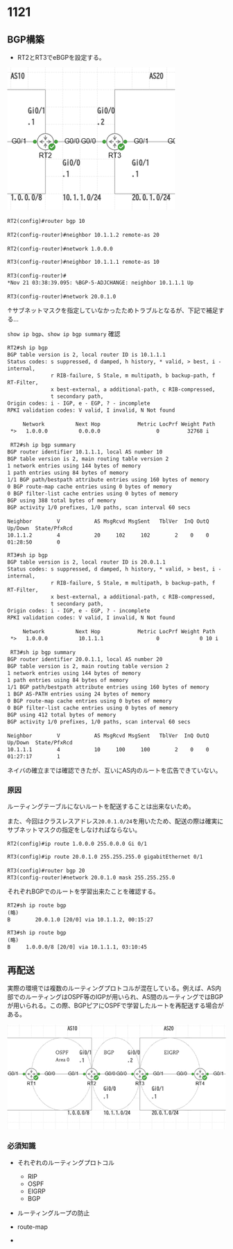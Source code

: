# 1121

## BGP構築

- RT2とRT3でeBGPを設定する。
  
![pic1](https://raw.githubusercontent.com/220TI/Training-Reports/refs/heads/master/1121/1121_1.png)

~~~
RT2(config)#router bgp 10

RT2(config-router)#neighbor 10.1.1.2 remote-as 20

RT2(config-router)#network 1.0.0.0 
~~~
~~~
RT3(config-router)#neighbor 10.1.1.1 remote-as 10

RT3(config-router)#
*Nov 21 03:38:39.095: %BGP-5-ADJCHANGE: neighbor 10.1.1.1 Up

RT3(config-router)#network 20.0.1.0 
~~~

↑サブネットマスクを指定していなかったためトラブルとなるが、下記で補足する...

`show ip bgp`、`show ip bgp summary` 確認

~~~
RT2#sh ip bgp
BGP table version is 2, local router ID is 10.1.1.1
Status codes: s suppressed, d damped, h history, * valid, > best, i - internal,
              r RIB-failure, S Stale, m multipath, b backup-path, f RT-Filter,
              x best-external, a additional-path, c RIB-compressed,
              t secondary path,
Origin codes: i - IGP, e - EGP, ? - incomplete
RPKI validation codes: V valid, I invalid, N Not found

     Network          Next Hop            Metric LocPrf Weight Path
 *>   1.0.0.0          0.0.0.0                  0         32768 i

 RT2#sh ip bgp summary
BGP router identifier 10.1.1.1, local AS number 10
BGP table version is 2, main routing table version 2
1 network entries using 144 bytes of memory
1 path entries using 84 bytes of memory
1/1 BGP path/bestpath attribute entries using 160 bytes of memory
0 BGP route-map cache entries using 0 bytes of memory
0 BGP filter-list cache entries using 0 bytes of memory
BGP using 388 total bytes of memory
BGP activity 1/0 prefixes, 1/0 paths, scan interval 60 secs

Neighbor        V           AS MsgRcvd MsgSent   TblVer  InQ OutQ Up/Down  State/PfxRcd
10.1.1.2        4           20     102     102        2    0    0 01:28:50        0
 ~~~

~~~
RT3#sh ip bgp
BGP table version is 2, local router ID is 20.0.1.1
Status codes: s suppressed, d damped, h history, * valid, > best, i - internal,
              r RIB-failure, S Stale, m multipath, b backup-path, f RT-Filter,
              x best-external, a additional-path, c RIB-compressed,
              t secondary path,
Origin codes: i - IGP, e - EGP, ? - incomplete
RPKI validation codes: V valid, I invalid, N Not found

     Network          Next Hop            Metric LocPrf Weight Path
 *>   1.0.0.0          10.1.1.1                 0             0 10 i

 RT3#sh ip bgp summary
BGP router identifier 20.0.1.1, local AS number 20
BGP table version is 2, main routing table version 2
1 network entries using 144 bytes of memory
1 path entries using 84 bytes of memory
1/1 BGP path/bestpath attribute entries using 160 bytes of memory
1 BGP AS-PATH entries using 24 bytes of memory
0 BGP route-map cache entries using 0 bytes of memory
0 BGP filter-list cache entries using 0 bytes of memory
BGP using 412 total bytes of memory
BGP activity 1/0 prefixes, 1/0 paths, scan interval 60 secs

Neighbor        V           AS MsgRcvd MsgSent   TblVer  InQ OutQ Up/Down  State/PfxRcd
10.1.1.1        4           10     100     100        2    0    0 01:27:17        1
 ~~~

ネイバの確立までは確認できたが、互いにAS内のルートを広告できていない。

### 原因
ルーティングテーブルにないルートを配送することは出来ないため。

また、今回はクラスレスアドレス`20.0.1.0/24`を用いたため、配送の際は確実にサブネットマスクの指定をしなければならない。

~~~
RT2(config)#ip route 1.0.0.0 255.0.0.0 Gi 0/1
~~~

~~~
RT3(config)#ip route 20.0.1.0 255.255.255.0 gigabitEthernet 0/1

RT3(config)#router bgp 20
RT3(config-router)#network 20.0.1.0 mask 255.255.255.0
~~~

それぞれBGPでのルートを学習出来たことを確認する。

~~~
RT2#sh ip route bgp
(略)
B        20.0.1.0 [20/0] via 10.1.1.2, 00:15:27
~~~
~~~
RT3#sh ip route bgp
(略)
B     1.0.0.0/8 [20/0] via 10.1.1.1, 03:10:45
~~~

## 再配送
実際の環境では複数のルーティングプロトコルが混在している。例えば、AS内部でのルーティングはOSPF等のIGPが用いられ、AS間のルーティングではBGPが用いられる。この際、BGPピアにOSPFで学習したルートを再配送する場合がある。

![pic2](https://raw.githubusercontent.com/220TI/Training-Reports/refs/heads/master/1121/1121_2.png)

### 必須知識
- それぞれのルーティングプロトコル

  - RIP
  - OSPF
  - EIGRP
  - BGP
- ルーティングループの防止
- route-map
- 

